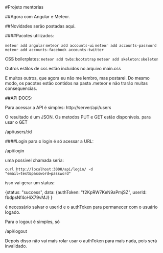 #Projeto mentorias

##Agora com Angular e Meteor.

##Novidades serão postadas aqui.

####Pacotes utilizados:

`meteor add angular`
`meteor add accounts-ui`
`meteor add accounts-password`
`meteor add accounts-facebook accounts-twitter`

CSS boilerplates:
`meteor add twbs:bootstrap`
`meteor add skeleton:skeleton`

Outros estilos de css estão incluidos no arquivo main.css

E muitos outros, que agora eu não me lembro, mas postarei. Do mesmo modo, os pacotes estão contidos na pasta .meteor
e não trarão muitas consequencias.

##API DOCS:

Para acessar a API é simples:
http://server/api/users

O resultado é um JSON. Os metodos PUT e GET estão disponíveis.
para usar o GET

/api/users/:id

####Login
para o login é só acessar a URL:

/api/login

uma possivel chamada seria:

`curl http://localhost:3000/api/login/ -d "email=test&password=password"`

isso vai gerar um status:

 {status: "success", data: {authToken: "f2KpRW7KeN9aPmjSZ", userId: fbdpsNf4oHiX79vMJ} }

é necessário salvar o userId e o authToken para permanecer com o usuário logado.

Para o logout é simples, só

/api/logout

Depois disso não vai mais rolar usar o authToken para mais nada, pois será invalidado.
